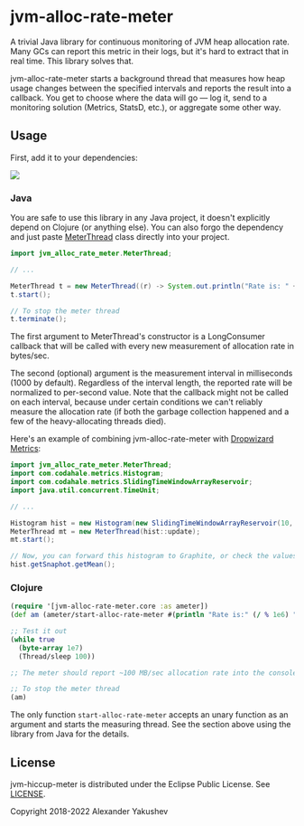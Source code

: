 # jvm-alloc-rate-meter

A trivial Java library for continuous monitoring of JVM heap allocation rate.
Many GCs can report this metric in their logs, but it's hard to extract that in
real time. This library solves that.

jvm-alloc-rate-meter starts a background thread that measures how heap usage
changes between the specified intervals and reports the result into a callback.
You get to choose where the data will go — log it, send to a monitoring solution
(Metrics, StatsD, etc.), or aggregate some other way.

## Usage

First, add it to your dependencies:

[![](https://clojars.org/com.clojure-goes-fast/jvm-alloc-rate-meter/latest-version.svg)](https://clojars.org/com.clojure-goes-fast/jvm-alloc-rate-meter)

### Java

You are safe to use this library in any Java project, it doesn't explicitly
depend on Clojure (or anything else). You can also forgo the dependency and just
paste [MeterThread](src/jvm_alloc_rate_meter/MeterThread.java) class directly
into your project.

```java
import jvm_alloc_rate_meter.MeterThread;

// ...

MeterThread t = new MeterThread((r) -> System.out.println("Rate is: " + (r / 1e6) + " MB/sec"));
t.start();

// To stop the meter thread
t.terminate();
```

The first argument to MeterThread's constructor is a LongConsumer callback that
will be called with every new measurement of allocation rate in bytes/sec.

The second (optional) argument is the measurement interval in milliseconds (1000
by default). Regardless of the interval length, the reported rate will be
normalized to per-second value. Note that the callback might not be called on
each interval, because under certain conditions we can't reliably measure the
allocation rate (if both the garbage collection happened and a few of the
heavy-allocating threads died).

Here's an example of combining jvm-alloc-rate-meter with [Dropwizard
Metrics](https://github.com/dropwizard/metrics):

```java
import jvm_alloc_rate_meter.MeterThread;
import com.codahale.metrics.Histogram;
import com.codahale.metrics.SlidingTimeWindowArrayReservoir;
import java.util.concurrent.TimeUnit;

// ...

Histogram hist = new Histogram(new SlidingTimeWindowArrayReservoir(10, TimeUnit.SECONDS));
MeterThread mt = new MeterThread(hist::update);
mt.start();

// Now, you can forward this histogram to Graphite, or check the values manually, e.g.:
hist.getSnaphot.getMean();
```

### Clojure

```clj
(require '[jvm-alloc-rate-meter.core :as ameter])
(def am (ameter/start-alloc-rate-meter #(println "Rate is:" (/ % 1e6) "MB/sec")))

;; Test it out
(while true
  (byte-array 1e7)
  (Thread/sleep 100))

;; The meter should report ~100 MB/sec allocation rate into the console.

;; To stop the meter thread
(am)
```

The only function `start-alloc-rate-meter` accepts an unary function as an
argument and starts the measuring thread. See the section above using the
library from Java for the details.

## License

jvm-hiccup-meter is distributed under the Eclipse Public License. See
[LICENSE](LICENSE).

Copyright 2018-2022 Alexander Yakushev
